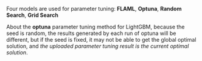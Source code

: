 Four models are used for parameter tuning: **FLAML**, **Optuna**, **Random Search**, **Grid Search**

About the **optuna** parameter tuning method for LightGBM, because the seed is random, the results generated by each run of optuna will be different, but if the seed is fixed, it may not be able to get the global optimal solution, and _the uploaded parameter tuning result is the current optimal solution_.
